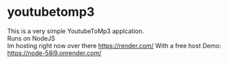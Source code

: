# youtubetomp3
This is a very simple YoutubeToMp3 applcation.<br>
Runs on NodeJS<br>
Im hosting right now over there https://render.com/
With a free host
Demo: https://node-58i9.onrender.com/
